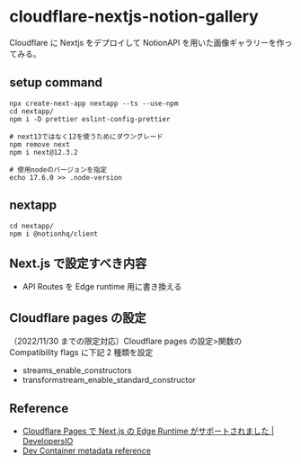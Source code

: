 # cloudflare-nextjs-notion-gallery

Cloudflare に Nextjs をデプロイして NotionAPI を用いた画像ギャラリーを作ってみる。

## setup command

```
npx create-next-app nextapp --ts --use-npm
cd nextapp/
npm i -D prettier eslint-config-prettier

# next13ではなく12を使うためにダウングレード
npm remove next
npm i next@12.3.2

# 使用nodeのバージョンを指定
echo 17.6.0 >> .node-version
```

## nextapp

```
cd nextapp/
npm i @notionhq/client
```

## Next.js で設定すべき内容

- API Routes を Edge runtime 用に書き換える

## Cloudflare pages の設定

（2022/11/30 までの限定対応）Cloudflare pages の設定>関数の Compatibility flags に下記 2 種類を設定

- streams_enable_constructors
- transformstream_enable_standard_constructor

## Reference

- [Cloudflare Pages で Next.js の Edge Runtime がサポートされました \| DevelopersIO](https://dev.classmethod.jp/articles/cloudflare-pages-support-nextjs-edge-runtime/)
- [Dev Container metadata reference](https://containers.dev/implementors/json_reference/#formatting-string-vs-array-properties)

